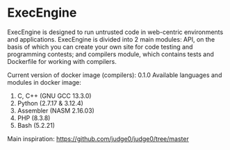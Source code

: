 # ExecEngine
ExecEngine is designed to run untrusted code in web-centric environments and applications. ExecEngine is divided into 2 main modules: API, on the basis of which you can create your own site for code testing and programming contests; and compilers module, which contains tests and Dockerfile for working with compilers.

Current version of docker image (compilers): 0.1.0
Available languages and modules in docker image:
1. C, C++ (GNU GCC 13.3.0)
2. Python (2.7.17 & 3.12.4)
3. Assembler (NASM 2.16.03)
4. PHP (8.3.8)
5. Bash (5.2.21)

Main inspiration: https://github.com/judge0/judge0/tree/master

